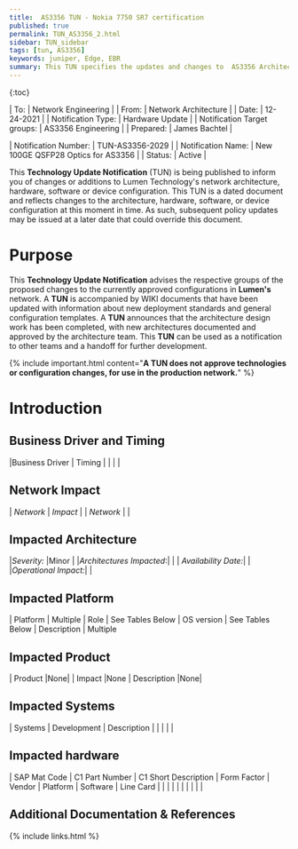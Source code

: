 ```yaml
---
title:  AS3356 TUN - Nokia 7750 SR7 certification
published: true
permalink: TUN_AS3356_2.html
sidebar: TUN_sidebar
tags: [tun, AS3356]
keywords: juniper, Edge, EBR
summary: This TUN specifies the updates and changes to  AS3356 Architecture.
---
```

{:toc}

| To: | Network Engineering |
| From: | Network Architecture |
| Date: | 12-24-2021 |
| Notification Type: | Hardware Update |
| Notification Target groups: | AS3356 Engineering |
| Prepared: | James Bachtel |


| Notification Number: | TUN-AS3356-2029 |
| Notification Name: | New 100GE QSFP28 Optics for AS3356 |
| Status: | Active |


This **Technology Update Notification** (TUN) is being published to inform you of changes or additions to Lumen Technology's network architecture, hardware, software or device configuration. This TUN is a dated document and reflects changes to the architecture, hardware, software, or device configuration at this moment in time. As such, subsequent policy updates may be issued at a later date that could override this document.

# Purpose
This **Technology Update Notification** advises the respective groups of the proposed changes to the currently approved configurations in **Lumen's** network. A **TUN** is accompanied by WIKI documents that have been updated with information about new deployment standards and general configuration templates. A **TUN** announces that the architecture design work has been completed, with new architectures documented and approved by the architecture team. This **TUN** can be used as a notification to other teams and a handoff for further development.

{% include important.html content="**A TUN does not approve technologies or configuration changes, for use in the production network.**" %}


# Introduction

## Business Driver and Timing

|Business Driver | Timing |
| | |

## Network Impact

| *Network*  | *Impact* |
| *Network* | |


## Impacted Architecture


|*Severity:* |Minor |
|*Architectures Impacted*:| |
| *Availability Date:*| |
|*Operational Impact:*| |


## Impacted Platform

|  Platform | Multiple
|  Role | See Tables Below
|  OS version | See Tables Below
|  Description | Multiple


## Impacted Product

| Product |None|
| Impact |None
| Description |None|

## Impacted Systems

| Systems  | Development  | Description |
| | | |

## Impacted hardware


| SAP Mat Code |   C1 Part Number |  C1 Short Description |   Form Factor |  Vendor |  Platform | Software |  Line Card |
| | | | | | | | |


## Additional Documentation & References


{% include links.html %}
